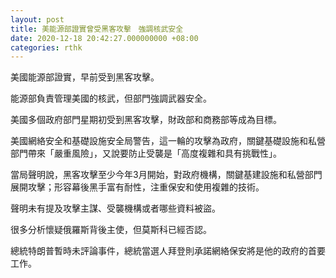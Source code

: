 ```yaml
---
layout: post
title: 美能源部證實曾受黑客攻擊　強調核武安全
date: 2020-12-18 20:42:27.000000000 +08:00
categories: rthk
---
```


美國能源部證實，早前受到黑客攻擊。

能源部負責管理美國的核武，但部門強調武器安全。

美國多個政府部門星期初受到黑客攻擊，財政部和商務部等成為目標。

美國網絡安全和基礎設施安全局警告，這一輪的攻擊為政府，關鍵基礎設施和私營部門帶來「嚴重風險」，又說要防止受襲是「高度複雜和具有挑戰性」。

當局聲明說，黑客攻擊至少今年3月開始，對政府機構，關鍵基建設施和私營部門展開攻擊；形容幕後黑手富有耐性，注重保安和使用複雜的技術。

聲明未有提及攻擊主謀、受襲機構或者哪些資料被盜。

很多分析懷疑俄羅斯背後主使，但莫斯科已經否認。

總統特朗普暫時未評論事件，總統當選人拜登則承諾網絡保安將是他的政府的首要工作。
